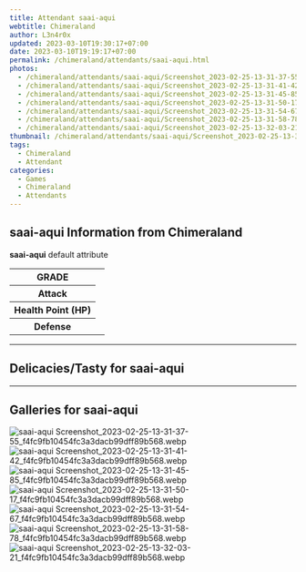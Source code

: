 ```yaml
---
title: Attendant saai-aqui
webtitle: Chimeraland
author: L3n4r0x
updated: 2023-03-10T19:30:17+07:00
date: 2023-03-10T19:19:17+07:00
permalink: /chimeraland/attendants/saai-aqui.html
photos:
  - /chimeraland/attendants/saai-aqui/Screenshot_2023-02-25-13-31-37-55_f4fc9fb10454fc3a3dacb99dff89b568.webp
  - /chimeraland/attendants/saai-aqui/Screenshot_2023-02-25-13-31-41-42_f4fc9fb10454fc3a3dacb99dff89b568.webp
  - /chimeraland/attendants/saai-aqui/Screenshot_2023-02-25-13-31-45-85_f4fc9fb10454fc3a3dacb99dff89b568.webp
  - /chimeraland/attendants/saai-aqui/Screenshot_2023-02-25-13-31-50-17_f4fc9fb10454fc3a3dacb99dff89b568.webp
  - /chimeraland/attendants/saai-aqui/Screenshot_2023-02-25-13-31-54-67_f4fc9fb10454fc3a3dacb99dff89b568.webp
  - /chimeraland/attendants/saai-aqui/Screenshot_2023-02-25-13-31-58-78_f4fc9fb10454fc3a3dacb99dff89b568.webp
  - /chimeraland/attendants/saai-aqui/Screenshot_2023-02-25-13-32-03-21_f4fc9fb10454fc3a3dacb99dff89b568.webp
thumbnail: /chimeraland/attendants/saai-aqui/Screenshot_2023-02-25-13-31-37-55_f4fc9fb10454fc3a3dacb99dff89b568.webp
tags:
  - Chimeraland
  - Attendant
categories:
  - Games
  - Chimeraland
  - Attendants
---
```


<section id="bootstrap-wrapper"><link rel="stylesheet" href="https://cdn.statically.io/gh/dimaslanjaka/Web-Manajemen/40ac3225/css/bootstrap-4.5-wrapper.css"/><h2>saai-aqui Information from Chimeraland</h2><p><b>saai-aqui</b> default attribute <table><tr><th>GRADE</th><td></td></tr><tr><th>Attack</th><td></td></tr><tr><th>Health Point (HP)</th><td></td></tr><tr><th>Defense</th><td></td></tr></table></p><hr/><h2>Delicacies/Tasty for saai-aqui</h2><hr/><div id="gallery"><h2>Galleries for saai-aqui</h2><div class="row"><div class="col-lg-6 col-12"><img src="/chimeraland/attendants/saai-aqui/Screenshot_2023-02-25-13-31-37-55_f4fc9fb10454fc3a3dacb99dff89b568.webp" alt="saai-aqui Screenshot_2023-02-25-13-31-37-55_f4fc9fb10454fc3a3dacb99dff89b568.webp"/></div><div class="col-lg-6 col-12"><img src="/chimeraland/attendants/saai-aqui/Screenshot_2023-02-25-13-31-41-42_f4fc9fb10454fc3a3dacb99dff89b568.webp" alt="saai-aqui Screenshot_2023-02-25-13-31-41-42_f4fc9fb10454fc3a3dacb99dff89b568.webp"/></div><div class="col-lg-6 col-12"><img src="/chimeraland/attendants/saai-aqui/Screenshot_2023-02-25-13-31-45-85_f4fc9fb10454fc3a3dacb99dff89b568.webp" alt="saai-aqui Screenshot_2023-02-25-13-31-45-85_f4fc9fb10454fc3a3dacb99dff89b568.webp"/></div><div class="col-lg-6 col-12"><img src="/chimeraland/attendants/saai-aqui/Screenshot_2023-02-25-13-31-50-17_f4fc9fb10454fc3a3dacb99dff89b568.webp" alt="saai-aqui Screenshot_2023-02-25-13-31-50-17_f4fc9fb10454fc3a3dacb99dff89b568.webp"/></div><div class="col-lg-6 col-12"><img src="/chimeraland/attendants/saai-aqui/Screenshot_2023-02-25-13-31-54-67_f4fc9fb10454fc3a3dacb99dff89b568.webp" alt="saai-aqui Screenshot_2023-02-25-13-31-54-67_f4fc9fb10454fc3a3dacb99dff89b568.webp"/></div><div class="col-lg-6 col-12"><img src="/chimeraland/attendants/saai-aqui/Screenshot_2023-02-25-13-31-58-78_f4fc9fb10454fc3a3dacb99dff89b568.webp" alt="saai-aqui Screenshot_2023-02-25-13-31-58-78_f4fc9fb10454fc3a3dacb99dff89b568.webp"/></div><div class="col-lg-6 col-12"><img src="/chimeraland/attendants/saai-aqui/Screenshot_2023-02-25-13-32-03-21_f4fc9fb10454fc3a3dacb99dff89b568.webp" alt="saai-aqui Screenshot_2023-02-25-13-32-03-21_f4fc9fb10454fc3a3dacb99dff89b568.webp"/></div></div></div></section>
